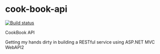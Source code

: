 # cook-book-api
[![Build status](https://ci.appveyor.com/api/projects/status/6adps9ox6jpvg2xx/branch/master?svg=true)](https://ci.appveyor.com/project/StanislavKhalash/cook-book-api/branch/master)

CookBook API

Getting my hands dirty in building a RESTful service using ASP.NET MVC WebAPI2
